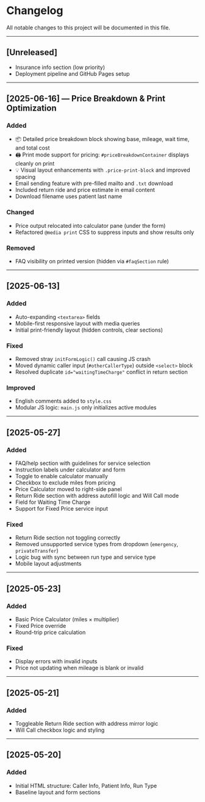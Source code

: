 # Changelog

All notable changes to this project will be documented in this file.

---

## [Unreleased]

- Insurance info section (low priority)
- Deployment pipeline and GitHub Pages setup

---

## [2025-06-16] — Price Breakdown & Print Optimization

### Added
- 📦 Detailed price breakdown block showing base, mileage, wait time, and total cost
- 🖨️ Print mode support for pricing: `#priceBreakdownContainer` displays cleanly on print
- 💡 Visual layout enhancements with `.price-print-block` and improved spacing
- Email sending feature with pre-filled mailto and `.txt` download
- Included return ride and price estimate in email content
- Download filename uses patient last name

### Changed
- Price output relocated into calculator pane (under the form)
- Refactored `@media print` CSS to suppress inputs and show results only

### Removed
- FAQ visibility on printed version (hidden via `#faqSection` rule)

---

## [2025-06-13]

### Added
- Auto-expanding `<textarea>` fields
- Mobile-first responsive layout with media queries
- Initial print-friendly layout (hidden controls, clear sections)

### Fixed
- Removed stray `initFormLogic()` call causing JS crash
- Moved dynamic caller input (`#otherCallerType`) outside `<select>` block
- Resolved duplicate `id="waitingTimeCharge"` conflict in return section

### Improved
- English comments added to `style.css`
- Modular JS logic: `main.js` only initializes active modules

---

## [2025-05-27]

### Added
- FAQ/help section with guidelines for service selection
- Instruction labels under calculator and form
- Toggle to enable calculator manually
- Checkbox to exclude miles from pricing
- Price Calculator moved to right-side panel
- Return Ride section with address autofill logic and Will Call mode
- Field for Waiting Time Charge
- Support for Fixed Price service input

### Fixed
- Return Ride section not toggling correctly
- Removed unsupported service types from dropdown (`emergency`, `privateTransfer`)
- Logic bug with sync between run type and service type
- Mobile layout adjustments

---

## [2025-05-23]

### Added
- Basic Price Calculator (miles × multiplier)
- Fixed Price override
- Round-trip price calculation

### Fixed
- Display errors with invalid inputs
- Price not updating when mileage is blank or invalid

---

## [2025-05-21]

### Added
- Toggleable Return Ride section with address mirror logic
- Will Call checkbox logic and styling

---

## [2025-05-20]

### Added
- Initial HTML structure: Caller Info, Patient Info, Run Type
- Baseline layout and form sections
